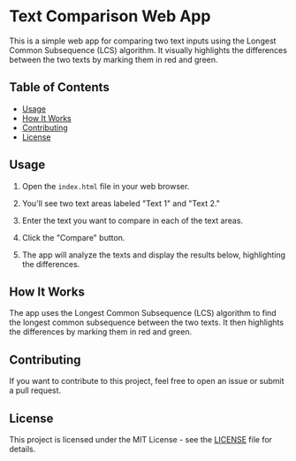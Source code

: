 # Text Comparison Web App

This is a simple web app for comparing two text inputs using the Longest Common Subsequence (LCS) algorithm. It visually highlights the differences between the two texts by marking them in red and green.

## Table of Contents

- [Usage](#usage)
- [How It Works](#how-it-works)
- [Contributing](#contributing)
- [License](#license)

## Usage

1. Open the `index.html` file in your web browser.

2. You'll see two text areas labeled "Text 1" and "Text 2."

3. Enter the text you want to compare in each of the text areas.

4. Click the "Compare" button.

5. The app will analyze the texts and display the results below, highlighting the differences.

## How It Works

The app uses the Longest Common Subsequence (LCS) algorithm to find the longest common subsequence between the two texts. It then highlights the differences by marking them in red and green.

## Contributing

If you want to contribute to this project, feel free to open an issue or submit a pull request.

## License

This project is licensed under the MIT License - see the [LICENSE](LICENSE) file for details.
